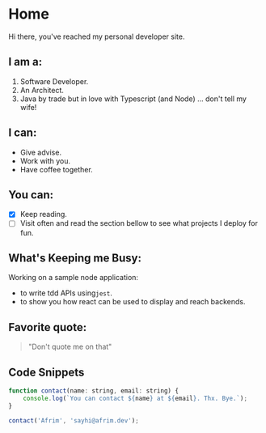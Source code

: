 # Home

Hi there, you've reached my personal developer site. 


## I am a:

1. Software Developer.
2. An Architect.
3. Java by trade but in love with Typescript (and Node) ... don't tell my wife!

## I can:

* Give advise.
* Work with you.
* Have coffee together.

## You can:

- [x] Keep reading.
- [ ] Visit often and read the section bellow to see what projects I deploy for fun. 

## What's Keeping me Busy:

Working on a sample node application:
* to write tdd APIs using`jest`.
* to show you how react can be used to display and reach backends.

## Favorite quote:
> "Don't quote me on that"

## Code Snippets

```js
function contact(name: string, email: string) {
    console.log(`You can contact ${name} at ${email}. Thx. Bye.`);
}

contact('Afrim', 'sayhi@afrim.dev');
```